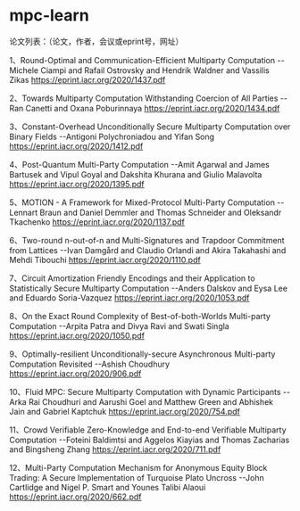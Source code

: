# mpc-learn

论文列表：（论文，作者，会议或eprint号，网址）

1、Round-Optimal and Communication-Efficient Multiparty Computation
--Michele Ciampi and Rafail Ostrovsky and Hendrik Waldner and Vassilis Zikas
https://eprint.iacr.org/2020/1437.pdf

2、Towards Multiparty Computation Withstanding Coercion of All Parties
--Ran Canetti and Oxana Poburinnaya
https://eprint.iacr.org/2020/1434.pdf

3、Constant-Overhead Unconditionally Secure Multiparty Computation over Binary Fields
--Antigoni Polychroniadou and Yifan Song
https://eprint.iacr.org/2020/1412.pdf

4、Post-Quantum Multi-Party Computation
--Amit Agarwal and James Bartusek and Vipul Goyal and Dakshita Khurana and Giulio Malavolta
https://eprint.iacr.org/2020/1395.pdf

5、MOTION - A Framework for Mixed-Protocol Multi-Party Computation
--Lennart Braun and Daniel Demmler and Thomas Schneider and Oleksandr Tkachenko
https://eprint.iacr.org/2020/1137.pdf

6、Two-round n-out-of-n and Multi-Signatures and Trapdoor Commitment from Lattices
--Ivan Damgård and Claudio Orlandi and Akira Takahashi and Mehdi Tibouchi
https://eprint.iacr.org/2020/1110.pdf

7、Circuit Amortization Friendly Encodings and their Application to Statistically Secure Multiparty Computation
--Anders Dalskov and Eysa Lee and Eduardo Soria-Vazquez
https://eprint.iacr.org/2020/1053.pdf

8、On the Exact Round Complexity of Best-of-both-Worlds Multi-party Computation
--Arpita Patra and Divya Ravi and Swati Singla
https://eprint.iacr.org/2020/1050.pdf

9、Optimally-resilient Unconditionally-secure Asynchronous Multi-party Computation Revisited
--Ashish Choudhury
https://eprint.iacr.org/2020/906.pdf

10、Fluid MPC: Secure Multiparty Computation with Dynamic Participants
--Arka Rai Choudhuri and Aarushi Goel and Matthew Green and Abhishek Jain and Gabriel Kaptchuk
https://eprint.iacr.org/2020/754.pdf

11、Crowd Verifiable Zero-Knowledge and End-to-end Verifiable Multiparty Computation
--Foteini Baldimtsi and Aggelos Kiayias and Thomas Zacharias and Bingsheng Zhang
https://eprint.iacr.org/2020/711.pdf

12、Multi-Party Computation Mechanism for Anonymous Equity Block Trading: A Secure Implementation of Turquoise Plato Uncross
--John Cartlidge and Nigel P. Smart and Younes Talibi Alaoui
https://eprint.iacr.org/2020/662.pdf


